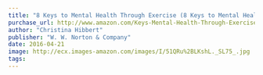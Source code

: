 ```yaml
---
title: "8 Keys to Mental Health Through Exercise (8 Keys to Mental Health)"
purchase_url: http://www.amazon.com/Keys-Mental-Health-Through-Exercise/dp/0393711226%3FSubscriptionId%3DAKIAIVZLK2PABGQI2KAQ%26tag%3Deverrail-20%26linkCode%3Dxm2%26camp%3D2025%26creative%3D165953%26creativeASIN%3D0393711226
author: "Christina Hibbert"
publisher: "W. W. Norton & Company"
date: 2016-04-21
image: http://ecx.images-amazon.com/images/I/51QRu%2BLKshL._SL75_.jpg
tags:
---
```


